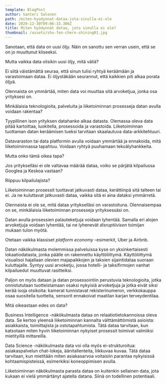 ```yaml
---
template: BlogPost
author: Santeri Salonen
path: /miten-hyodynnat-dataa-jota-sinulla-ei-ole
date: 2020-12-30T09:06:33.306Z
title: Miten hyödynnät dataa, jota sinulla ei ole?
thumbnail: /assets/shu-fen-chern-shining01.jpg
---
```

Sanotaan, että data on uusi öljy. Näin on sanottu sen verran usein, että se on jo muuttunut kliseeksi.

Mutta vaikka data olisikin uusi öljy, mitä väliä?

Ei siitä väistämättä seuraa, että sinun tulisi ryhtyä keräämään ja varastoimaan dataa. Ei öljystäkään seurannut, että kaikkien piti alkaa porata öljyä.

Olennaista on ymmärtää, miten data voi muuttaa sitä arvoketjua, jonka osa yrityksesi on.

Minkälaisia teknologioita, palveluita ja liiketoiminnan prosesseja datan avulla voidaan rakentaa?

Tyypillinen ison yrityksen datahanke alkaa datasta. Olemassa oleva data pitää kartoittaa, luokitella, prosessoida ja varastoida. Liiketoiminnan tuottaman datan keräämisen tueksi tarvitaan skaalautuva data-arkkitehtuuri.

Datavaraston tai data platformin avulla voidaan ymmärtää ja ennakoida, mitä liiketoiminnassa tapahtuu. Voidaan ryhtyä puuhamaan tekoälyhankkeita.

Mutta onko tämä oikea tapa?

Jos yritykselläsi ei ole valtavaa määrää dataa, voiko se pärjätä kilpailussa Googlea ja Keskoa vastaan?

Riippuu kilpailulajista?

Liiketoiminnan prosessit tuottavat jatkuvasti dataa, kerättiinpä sitä talteen tai ei. Ja ne kuluttavat jatkuvasti dataa, vaikka sitä ei aina dataksi ymmärretä.

Olennaista ei ole se, mitä dataa yritykselläsi on varastoituna. Olennaisempaa on se, minkälaisia liiketoiminnan prosesseja yrityksessäsi on. 

Datan avulla prosessien palauteketjuja voidaan lyhentää. Samalla eri alojen arvoketjuja voidaan lyhentää, tai ne lyhenevät *disruptiivisen* toimijan mukaan tulon myötä.

Otetaan vaikka klassiset *platform economy* -esimerkit, Uber ja Airbnb.

Datan näkökulmasta molemmissa palveluissa kyse on yksinkertaisesti lokaatiodatasta, jonka päälle on rakennettu käyttöliittymä. Käyttöliittymä visualisoi hajallaan olevien majapaikkojen ja taksien sijaintidataa suoraan kuluttajalle. Syntyy uusi arvoketju, jossa hotelli- ja taksifirmojen vanhat kilpailuedut muuttuvat rasitteiksi.

Paljon on myös dataan ja datan prosessointiin perustuvia teknologioita, jotka onnistututaan tuotteistamaan osaksi nykyisiä arvoketjuja ja jotka eivät siksi kerää isoja otsikoita: kamerat tunnistavat rekisterinumeron, verkkokauppa osaa suositella tuotteita, sensorit ennakoivat maatilan karjan terveydentilaa. 

Mitä oikeastaan edes on data?

Business Intelligence -näkökulmasta dataa on relaatiotietokannoissa oleva data. Se kertoo yleensä liiketoiminnan kannalta välttämättömistä asioista: asiakkaista, toimittajista ja ostotapahtumista. Tätä dataa tarvitaan, kun katsotaan miten hyvin liiketoiminnan nykyiset prosessit toimivat valmiiksi mietityillä mittareilla.

Data Science -näkökulmasta data voi olla myös ei-strukturoitua: asiakaspalvelun chat-lokeja, äänitallenteita, liikkuvaa kuvaa. Tätä dataa tarvitaan, kun mietitään miten asiakasarvoa voitaisiin parantaa nykyisissä kohtaamispisteissä, esimerkiksi koneoppimisen avulla.

Liiketoiminnan näkökulmasta parasta dataa on kuitenkin sellainen data, jota kukaan ei vielä ymmärtänyt ajatella datana. Siinä on todellinen potentiaali.